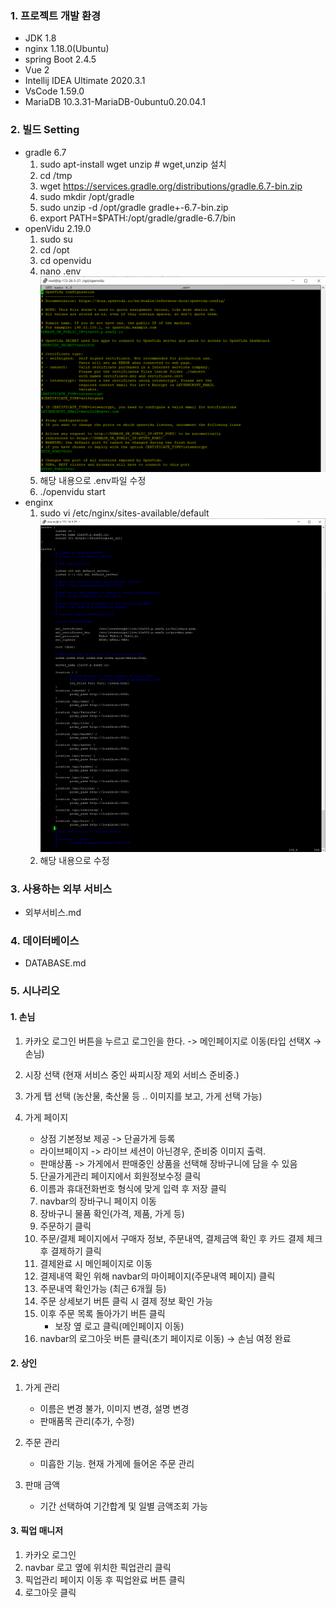 ### 1. 프로젝트 개발 환경

- JDK 1.8
- nginx 1.18.0(Ubuntu)
- spring Boot 2.4.5
- Vue 2
- Intellij IDEA Ultimate 2020.3.1
- VsCode 1.59.0
- MariaDB 10.3.31-MariaDB-0ubuntu0.20.04.1

### 2. 빌드 Setting

- gradle 6.7
  1. sudo apt-install wget unzip # wget,unzip 설치
  2. cd /tmp
  3. wget https://services.gradle.org/distributions/gradle.6.7-bin.zip
  4. sudo mkdir /opt/gradle
  5. sudo unzip -d /opt/gradle gradle+-6.7-bin.zip
  6. export PATH=$PATH:/opt/gradle/gradle-6.7/bin
- openVidu 2.19.0
  1. sudo su
  2. cd /opt
  3. cd openvidu
  4. nano .env
     ![](2021-08-20-10-25-11.png)
  5. 해당 내용으로 .env파일 수정
  6. ./openvidu start
- enginx
  1. sudo vi /etc/nginx/sites-available/default
     ![](2021-08-20-11-27-37.png)
  2. 해당 내용으로 수정

### 3. 사용하는 외부 서비스

- 외부서비스.md

### 4. 데이터베이스

- DATABASE.md

### 5. 시나리오

#### 1. 손님

1. 카카오 로그인 버튼을 누르고 로그인을 한다. -> 메인페이지로 이동(타입 선택X -> 손님)
1. 시장 선택 (현재 서비스 중인 싸피시장 제외 서비스 준비중.)
1. 가게 탭 선택 (농산물, 축산물 등 .. 이미지를 보고, 가게 선택 가능)
1. 가게 페이지

   - 상점 기본정보 제공 -> 단골가게 등록
   - 라이브페이지 -> 라이브 세션이 아닌경우, 준비중 이미지 출력.
   - 판매상품 -> 가게에서 판매중인 상품을 선택해 장바구니에 담을 수 있음

   5. 단골가게관리 페이지에서 회원정보수정 클릭
   6. 이름과 휴대전화번호 형식에 맞게 입력 후 저장 클릭
   7. navbar의 장바구니 페이지 이동
   8. 장바구니 물품 확인(가격, 제품, 가게 등)
   9. 주문하기 클릭
   10. 주문/결제 페이지에서 구매자 정보, 주문내역, 결제금액 확인 후 카드 결제 체크 후 결제하기 클릭
   11. 결제완료 시 메인페이지로 이동
   12. 결제내역 확인 위해 navbar의 마이페이지(주문내역 페이지) 클릭
   13. 주문내역 확인가능 (최근 6개월 등)
   14. 주문 상세보기 버튼 클릭 시 결제 정보 확인 가능
   15. 이후 주문 목록 돌아가기 버튼 클릭
       - 보장 옆 로고 클릭(메인페이지 이동)
   16. navbar의 로그아웃 버튼 클릭(초기 페이지로 이동) → 손님 여정 완료

#### 2. 상인

1. 가게 관리

   - 이름은 변경 불가, 이미지 변경, 설명 변경
   - 판매품목 관리(추가, 수정)

1. 주문 관리

   - 미흡한 기능. 현재 가게에 들어온 주문 관리

1. 판매 금액

   - 기간 선택하여 기간합계 및 일별 금액조회 가능

#### 3. 픽업 매니저

1.  카카오 로그인
2.  navbar 로고 옆에 위치한 픽업관리 클릭
3.  픽업관리 페이지 이동 후 픽업완료 버튼 클릭
4.  로그아웃 클릭
